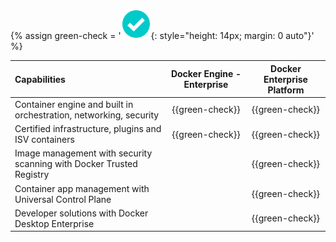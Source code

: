 {% assign green-check = '![yes](/install/images/green-check.svg){: style="height: 14px; margin: 0 auto"}' %}

|  Capabilities                                                                    | Docker Engine - Enterprise | Docker Enterprise Platform |
|:---------------------------------------------------------------------|:-------------------------:|:----------------------------:|
| Container engine and built in orchestration, networking, security | {{green-check}}          | {{green-check}}             |
| Certified infrastructure, plugins and ISV containers              | {{green-check}}          | {{green-check}}             |
| Image management with security scanning with Docker Trusted Registry |                          | {{green-check}}             |
| Container app management with Universal Control Plane             |                          | {{green-check}}             |
| Developer solutions with Docker Desktop Enterprise                           |                        | {{green-check}}             |
